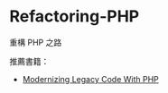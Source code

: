 # Refactoring-PHP
重構 PHP 之路

推薦書籍：

* [Modernizing Legacy Code With PHP](https://github.com/WadeHuang1993/Refactoring-PHP/wiki/Modernizing-Legacy-Code-With-PHP)


